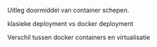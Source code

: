 Uitleg doormiddel van container schepen.

klasieke deployment vs docker deployment

Verschil tussen docker containers en virtualisatie

